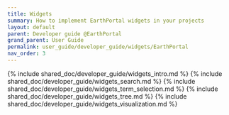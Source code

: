 ```yaml
---
title: Widgets
summary: How to implement EarthPortal widgets in your projects
layout: default
parent: Developer guide @EarthPortal
grand_parent: User Guide
permalink: user_guide/developer_guide/widgets/EarthPortal
nav_order: 3
---
```




{% include shared_doc/developer_guide/widgets_intro.md  %}
{% include shared_doc/developer_guide/widgets_search.md  %}
{% include shared_doc/developer_guide/widgets_term_selection.md  %}
{% include shared_doc/developer_guide/widgets_tree.md  %}
{% include shared_doc/developer_guide/widgets_visualization.md  %}